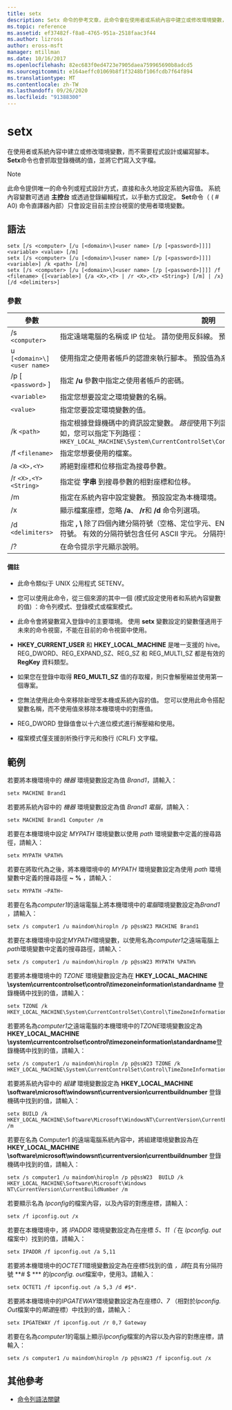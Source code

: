 ```yaml
---
title: setx
description: Setx 命令的參考文章，此命令會在使用者或系統內容中建立或修改環境變數，而不需要程式設計或編寫腳本。
ms.topic: reference
ms.assetid: ef37482f-f8a8-4765-951a-2518faac3f44
ms.author: lizross
author: eross-msft
manager: mtillman
ms.date: 10/16/2017
ms.openlocfilehash: 82ec683f0ed4723e7905daea759965690b8adcd5
ms.sourcegitcommit: e164aeffc01069b8f1f3248bf106fcdb7f64f894
ms.translationtype: MT
ms.contentlocale: zh-TW
ms.lasthandoff: 09/26/2020
ms.locfileid: "91388300"
---
```

# <a name="setx"></a>setx

在使用者或系統內容中建立或修改環境變數，而不需要程式設計或編寫腳本。 **Setx**命令也會抓取登錄機碼的值，並將它們寫入文字檔。

> [!NOTE]
> 此命令提供唯一的命令列或程式設計方式，直接和永久地設定系統內容值。 系統內容變數可透過 **主控台** 或透過登錄編輯程式，以手動方式設定。 **Set**命令（ ( # A0) 命令直譯器內部）只會設定目前主控台視窗的使用者環境變數。

## <a name="syntax"></a>語法

```
setx [/s <computer> [/u [<domain>\]<user name> [/p [<password>]]]] <variable> <value> [/m]
setx [/s <computer> [/u [<domain>\]<user name> [/p [<password>]]]] <variable>] /k <path> [/m]
setx [/s <computer> [/u [<domain>\]<user name> [/p [<password>]]]] /f <filename> {[<variable>] {/a <X>,<Y> | /r <X>,<Y> <String>} [/m] | /x} [/d <delimiters>]
```

### <a name="parameters"></a>參數

| 參數 | 說明 |
|--|--|
| /s `<computer>` | 指定遠端電腦的名稱或 IP 位址。 請勿使用反斜線。 預設值是本機電腦的名稱。 |
| u `[<domain>\]<user name>` | 使用指定之使用者帳戶的認證來執行腳本。 預設值為系統許可權。 |
| /p [ `<password>` ]| 指定 **/u** 參數中指定之使用者帳戶的密碼。 |
| `<variable>` | 指定您想要設定之環境變數的名稱。 |
| `<value>` | 指定您要設定環境變數的值。 |
| /k `<path>` | 指定根據登錄機碼中的資訊設定變數。 *路徑*使用下列語法： `\\<HIVE>\<KEY>\...\<Value>` 。 例如，您可以指定下列路徑： `HKEY_LOCAL_MACHINE\System\CurrentControlSet\Control\TimeZoneInformation\StandardName` |
| /f `<filename>` | 指定您想要使用的檔案。 |
| /a `<X>,<Y>` | 將絕對座標和位移指定為搜尋參數。 |
| /r `<X>,<Y> <String>` | 指定從 **字串** 到搜尋參數的相對座標和位移。 |
| /m | 指定在系統內容中設定變數。 預設設定為本機環境。 |
| /x | 顯示檔案座標，忽略 **/a**、 **/r**和 **/d** 命令列選項。 |
| /d `<delimiters>` | 指定 **,** **\\** 除了四個內建分隔符號（空格、定位字元、ENTER 和換行字元）之外，所要使用的分隔符號。 有效的分隔符號包含任何 ASCII 字元。 分隔符號的最大數目為15，包括內建分隔符號。 |
| /? | 在命令提示字元顯示說明。 |

#### <a name="remarks"></a>備註

- 此命令類似于 UNIX 公用程式 SETENV。

- 您可以使用此命令，從三個來源的其中一個 (模式設定使用者和系統內容變數的值) ：命令列模式、登錄模式或檔案模式。

- 此命令會將變數寫入登錄中的主要環境。 使用 **setx** 變數設定的變數僅適用于未來的命令視窗，不能在目前的命令視窗中使用。

- **HKEY_CURRENT_USER** 和 **HKEY_LOCAL_MACHINE** 是唯一支援的 hive。 REG_DWORD、REG_EXPAND_SZ、REG_SZ 和 REG_MULTI_SZ 都是有效的 **RegKey** 資料類型。

- 如果您在登錄中取得 **REG_MULTI_SZ** 值的存取權，則只會解壓縮並使用第一個專案。

- 您無法使用此命令來移除新增至本機或系統內容的值。 您可以使用此命令搭配變數名稱，而不使用值來移除本機環境中的對應值。

- REG_DWORD 登錄值會以十六進位模式進行解壓縮和使用。

- 檔案模式僅支援剖析換行字元和換行 (CRLF) 文字檔。

## <a name="examples"></a>範例

若要將本機環境中的 *機器* 環境變數設定為值 *Brand1*，請輸入：

```
setx MACHINE Brand1
```

若要將系統內容中的 *機器* 環境變數設定為值 *Brand1 電腦*，請輸入：

```
setx MACHINE Brand1 Computer /m
```

若要在本機環境中設定 *MYPATH* 環境變數以使用 *path* 環境變數中定義的搜尋路徑，請輸入：

```
setx MYPATH %PATH%
```

若要在將取代為之後，將本機環境中的 *MYPATH* 環境變數設定為使用 *path* 環境變數中定義的搜尋路徑 **~** **%** ，請輸入：

```
setx MYPATH ~PATH~
```

若要在名為*computer1*的遠端電腦上將本機環境中的*電腦*環境變數設定為*Brand1* ，請輸入：

```
setx /s computer1 /u maindom\hiropln /p p@ssW23 MACHINE Brand1
```

若要在本機環境中設定*MYPATH*環境變數，以使用名為*computer1*之遠端電腦上*path*環境變數中定義的搜尋路徑，請輸入：

```
setx /s computer1 /u maindom\hiropln /p p@ssW23 MYPATH %PATH%
```

若要將本機環境中的 *TZONE* 環境變數設定為在 **HKEY_LOCAL_MACHINE \system\currentcontrolset\control\timezoneinformation\standardname** 登錄機碼中找到的值，請輸入：

```
setx TZONE /k HKEY_LOCAL_MACHINE\System\CurrentControlSet\Control\TimeZoneInformation\StandardName
```

若要將名為*computer1*之遠端電腦的本機環境中的*TZONE*環境變數設定為**HKEY_LOCAL_MACHINE \system\currentcontrolset\control\timezoneinformation\standardname**登錄機碼中找到的值，請輸入：

```
setx /s computer1 /u maindom\hiropln /p p@ssW23 TZONE /k HKEY_LOCAL_MACHINE\System\CurrentControlSet\Control\TimeZoneInformation\StandardName
```

若要將系統內容中的 *組建* 環境變數設定為 **HKEY_LOCAL_MACHINE \software\microsoft\windowsnt\currentversion\currentbuildnumber** 登錄機碼中找到的值，請輸入：

```
setx BUILD /k HKEY_LOCAL_MACHINE\Software\Microsoft\WindowsNT\CurrentVersion\CurrentBuildNumber /m
```

若要在名為 Computer1 的遠端電腦系統內容中，將組建環境變數設為在 **HKEY_LOCAL_MACHINE \software\microsoft\windowsnt\currentversion\currentbuildnumber** 登錄機碼中找到的值，請輸入：

```
setx /s computer1 /u maindom\hiropln /p p@ssW23  BUILD /k HKEY_LOCAL_MACHINE\Software\Microsoft\Windows NT\CurrentVersion\CurrentBuildNumber /m
```

若要顯示名為 *Ipconfig*的檔案內容，以及內容的對應座標，請輸入：

```
setx /f ipconfig.out /x
```

若要在本機環境中，將 *IPADDR* 環境變數設定為在座標 *5、11（* 在 *Ipconfig. out* 檔案中）找到的值，請輸入：

```
setx IPADDR /f ipconfig.out /a 5,11
```

若要將本機環境中的*OCTET1*環境變數設定為在座標5找到的值 *，請*在具有分隔符號 **# $ *** 的*Ipconfig. out*檔案中，使用3。請輸入：

```
setx OCTET1 /f ipconfig.out /a 5,3 /d #$*.
```

若要將本機環境中的*IPGATEWAY*環境變數設定為在座標*0、7* （相對於*Ipconfig. Out*檔案中的*閘道*座標）中找到的值，請輸入：

```
setx IPGATEWAY /f ipconfig.out /r 0,7 Gateway
```

若要在名為*computer1*的電腦上顯示*Ipconfig*檔案的內容以及內容的對應座標，請輸入：

```
setx /s computer1 /u maindom\hiropln /p p@ssW23 /f ipconfig.out /x
```

## <a name="additional-references"></a>其他參考

- [命令列語法關鍵](command-line-syntax-key.md)
